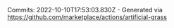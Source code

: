 Commits: 2022-10-10T17:53:03.830Z - Generated via https://github.com/marketplace/actions/artificial-grass
<br>
